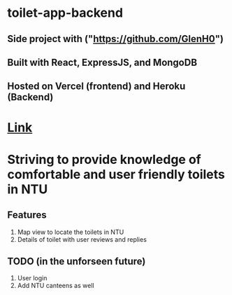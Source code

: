 # toilet-app-backend
## Side project with ("https://github.com/GlenH0")
## Built with React, ExpressJS, and MongoDB
## Hosted on Vercel (frontend) and Heroku (Backend)
# [Link]("https://toilet-app-blush.vercel.app/")

# Striving to provide knowledge of comfortable and user friendly toilets in NTU 

## Features
1. Map view to locate the toilets in NTU
2. Details of toilet with user reviews and replies 

## TODO (in the unforseen future)
1. User login 
2. Add NTU canteens as well

